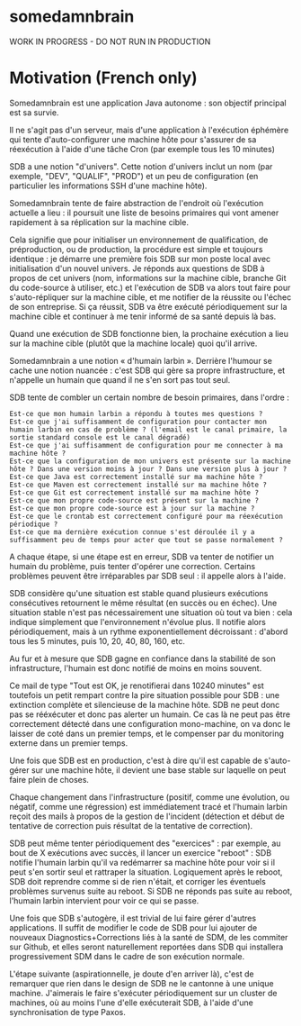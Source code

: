 # somedamnbrain

WORK IN PROGRESS - DO NOT RUN IN PRODUCTION

# Motivation (French only)

Somedamnbrain est une application Java autonome : son objectif principal est sa survie.

Il ne s'agit pas d'un serveur, mais d'une application à l'exécution éphémère qui tente d'auto-configurer une machine hôte pour s'assurer de sa réexécution à l'aide d'une tâche Cron (par exemple tous les 10 minutes)

SDB a une notion "d'univers". Cette notion d'univers inclut un nom (par exemple, "DEV", "QUALIF", "PROD") et un peu de configuration (en particulier les informations SSH d'une machine hôte).

Somedamnbrain tente de faire abstraction de l'endroit où l'exécution actuelle a lieu : il poursuit une liste de besoins primaires qui vont amener rapidement à sa réplication sur la machine cible.

Cela signifie que pour initialiser un environnement de qualification, de préproduction, ou de production, la procédure est simple et toujours identique : je démarre une première fois SDB sur mon poste local avec initialisation d'un nouvel univers. Je réponds aux questions de SDB à propos de cet univers (nom, informations sur la machine cible, branche Git du code-source à utiliser, etc.) et l'exécution de SDB va alors tout faire pour s'auto-répliquer sur la machine cible, et me notifier de la réussite ou l'échec de son entreprise. Si ça réussit, SDB va être exécuté périodiquement sur la machine cible et continuer à me tenir informé de sa santé depuis là bas.

Quand une exécution de SDB fonctionne bien, la prochaine exécution a lieu sur la machine cible (plutôt que la machine locale) quoi qu'il arrive.

Somedamnbrain a une notion « d'humain larbin ». Derrière l'humour se cache une notion nuancée : c'est SDB qui gère sa propre infrastructure, et n'appelle un humain que quand il ne s'en sort pas tout seul.

SDB tente de combler un certain nombre de besoin primaires, dans l'ordre :

    Est-ce que mon humain larbin a répondu à toutes mes questions ?
    Est-ce que j'ai suffisamment de configuration pour contacter mon humain larbin en cas de problème ? (l'email est le canal primaire, la sortie standard console est le canal dégradé)
    Est-ce que j'ai suffisamment de configuration pour me connecter à ma machine hôte ?
    Est-ce que la configuration de mon univers est présente sur la machine hôte ? Dans une version moins à jour ? Dans une version plus à jour ?
    Est-ce que Java est correctement installé sur ma machine hôte ?
    Est-ce que Maven est correctement installé sur ma machine hôte ?
    Est-ce que Git est correctement installé sur ma machine hôte ?
    Est-ce que mon propre code-source est présent sur la machine ?
    Est-ce que mon propre code-source est à jour sur la machine ?
    Est-ce que le crontab est correctement configuré pour ma réexécution périodique ?
    Est-ce que ma dernière exécution connue s'est déroulée il y a suffisamment peu de temps pour acter que tout se passe normalement ?

 A chaque étape, si une étape est en erreur, SDB va tenter de notifier un humain du problème, puis tenter d'opérer une correction. Certains problèmes peuvent être irréparables par SDB seul : il appelle alors à l'aide.

SDB considère qu'une situation est stable quand plusieurs exécutions consécutives retournent le même résultat (en succès ou en échec). Une situation stable n'est pas nécessairement une situation où tout va bien : cela indique simplement que l'environnement n'évolue plus. Il notifie alors périodiquement, mais à un rythme exponentiellement décroissant : d'abord tous les 5 minutes, puis 10, 20, 40, 80, 160, etc.

Au fur et à mesure que SDB gagne en confiance dans la stabilité de son infrastructure, l'humain est donc notifié de moins en moins souvent.

Ce mail de type "Tout est OK, je renotifierai dans 10240 minutes" est toutefois un petit rempart contre la pire situation possible pour SDB : une extinction complète et silencieuse de la machine hôte. SDB ne peut donc pas se rééxécuter et donc pas alerter un humain. Ce cas là ne peut pas être correctement détecté dans une configuration mono-machine, on va donc le laisser de coté dans un premier temps, et le compenser par du monitoring externe dans un premier temps.

Une fois que SDB est en production, c'est à dire qu'il est capable de s'auto-gérer sur une machine hôte, il devient une base stable sur laquelle on peut faire plein de choses.

Chaque changement dans l'infrastructure (positif, comme une évolution, ou négatif, comme une régression) est immédiatement tracé et l'humain larbin reçoit des mails à propos de la gestion de l'incident (détection et début de tentative de correction puis résultat de la tentative de correction).

SDB peut même tenter périodiquement des "exercices" : par exemple, au bout de X exécutions avec succès, il lancer un exercice "reboot" : SDB notifie l'humain larbin qu'il va redémarrer sa machine hôte pour voir si il peut s'en sortir seul et rattraper la situation. Logiquement après le reboot, SDB doit reprendre comme si de rien n'était, et corriger les éventuels problèmes survenus suite au reboot. Si SDB ne réponds pas suite au reboot, l'humain larbin intervient pour voir ce qui se passe.

Une fois que SDB s'autogère, il est trivial de lui faire gérer d'autres applications. Il suffit de modifier le code de SDB pour lui ajouter de nouveaux Diagnostics+Corrections liés à la santé de SDM, de les commiter sur Github, et elles seront naturellement reportées dans SDB qui installera progressivement SDM dans le cadre de son exécution normale.


L'étape suivante (aspirationnelle, je doute d'en arriver là), c'est de remarquer que rien dans le design de SDB ne le cantonne à une unique machine. J'aimerais le faire s'exécuter périodiquement sur un cluster de machines, où au moins l'une d'elle exécuterait SDB, à l'aide d'une synchronisation de type Paxos.
